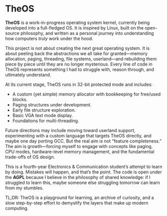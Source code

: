 # TheOS

**TheOS** is a work-in-progress operating system kernel, currently being developed into a full-fledged OS. It is inspired by Linux, built on the open-source philosophy, and written as a personal journey into understanding how computers *truly* work under the hood.

This project is not about creating the next great operating system. It is about peeling back the abstractions we all take for granted—memory allocation, paging, threading, file systems, userland—and rebuilding them piece by piece until they are no longer mysterious. Every line of code in TheOS represents something I had to struggle with, reason through, and ultimately understand.

At its current stage, TheOS runs in 32-bit protected mode and includes:

* A custom (yet simple) memory allocator with bookkeeping for free/used blocks.
* Paging structures under development.
* Early file structure exploration.
* Basic VGA text mode display.
* Foundations for multi-threading.

Future directions may include moving toward userland support, experimenting with a custom language that targets TheOS directly, and maybe one day porting GCC. But the real aim is not “feature completeness.” The aim is growth—forcing myself to engage with concepts like paging, CPU modes, hardware-level memory management, and the fundamental trade-offs of OS design.

This is a fourth-year Electronics & Communication student’s attempt to learn by doing. Mistakes will happen, and that’s the point. The code is open under the **AGPL** because I believe in the philosophy of shared knowledge: if I struggled to learn this, maybe someone else struggling tomorrow can learn from my stumbles.

TL;DR: TheOS is a playground for learning, an archive of curiosity, and a slow step-by-step effort to demystify the layers that make up modern computing.
